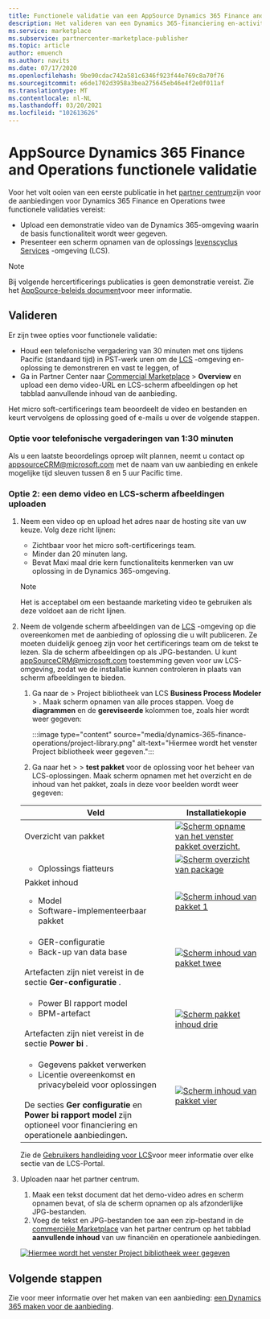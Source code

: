 ```yaml
---
title: Functionele validatie van een AppSource Dynamics 365 Finance and Operations aanbieding in azure Marketplace.
description: Het valideren van een Dynamics 365-financiering en-activiteiten aanbieding in azure Marketplace.
ms.service: marketplace
ms.subservice: partnercenter-marketplace-publisher
ms.topic: article
author: emuench
ms.author: navits
ms.date: 07/17/2020
ms.openlocfilehash: 9be90cdac742a581c6346f923f44e769c8a70f76
ms.sourcegitcommit: e6de1702d3958a3bea275645eb46e4f2e0f011af
ms.translationtype: MT
ms.contentlocale: nl-NL
ms.lasthandoff: 03/20/2021
ms.locfileid: "102613626"
---
```

# <a name="appsource-dynamics-365-finance-and-operations-functional-validation"></a>AppSource Dynamics 365 Finance and Operations functionele validatie

Voor het volt ooien van een eerste publicatie in het [partner centrum](https://partner.microsoft.com/dashboard/home)zijn voor de aanbiedingen voor Dynamics 365 Finance en Operations twee functionele validaties vereist:

- Upload een demonstratie video van de Dynamics 365-omgeving waarin de basis functionaliteit wordt weer gegeven.
- Presenteer een scherm opnamen van de oplossings [levenscyclus Services](https://lcs.dynamics.com/) -omgeving (LCS).

> [!NOTE]
> Bij volgende hercertificerings publicaties is geen demonstratie vereist. Zie het [AppSource-beleids document](/legal/marketplace/certification-policies#1440-dynamics-365-finance-ops)voor meer informatie.

## <a name="how-to-validate"></a>Valideren

Er zijn twee opties voor functionele validatie:

- Houd een telefonische vergadering van 30 minuten met ons tijdens Pacific (standaard tijd) in PST-werk uren om de [LCS](https://lcs.dynamics.com/) -omgeving en-oplossing te demonstreren en vast te leggen, of
- Ga in Partner Center naar [Commercial Marketplace](https://partner.microsoft.com/dashboard/commercial-marketplace/overview)  >  **Overview** en upload een demo video-URL en LCS-scherm afbeeldingen op het tabblad aanvullende inhoud van de aanbieding.

Het micro soft-certificerings team beoordeelt de video en bestanden en keurt vervolgens de oplossing goed of e-mails u over de volgende stappen.

### <a name="option-1-30-minute-conference-call"></a>Optie voor telefonische vergaderingen van 1:30 minuten

Als u een laatste beoordelings oproep wilt plannen, neemt u contact op [appsourceCRM@microsoft.com](mailto:appsourceCRM@microsoft.com) met de naam van uw aanbieding en enkele mogelijke tijd sleuven tussen 8 en 5 uur Pacific time.

### <a name="option-2-upload-a-demo-video-and-lcs-screenshots"></a>Optie 2: een demo video en LCS-scherm afbeeldingen uploaden

1. Neem een video op en upload het adres naar de hosting site van uw keuze. Volg deze richt lijnen:

    - Zichtbaar voor het micro soft-certificerings team.
    - Minder dan 20 minuten lang.
    - Bevat Maxi maal drie kern functionaliteits kenmerken van uw oplossing in de Dynamics 365-omgeving.

    > [!NOTE]
    > Het is acceptabel om een bestaande marketing video te gebruiken als deze voldoet aan de richt lijnen.

2. Neem de volgende scherm afbeeldingen van de [LCS](https://lcs.dynamics.com/) -omgeving op die overeenkomen met de aanbieding of oplossing die u wilt publiceren. Ze moeten duidelijk genoeg zijn voor het certificerings team om de tekst te lezen. Sla de scherm afbeeldingen op als JPG-bestanden. U kunt [appSourceCRM@microsoft.com](mailto:appSourceCRM@microsoft.com) toestemming geven voor uw LCS-omgeving, zodat we de installatie kunnen controleren in plaats van scherm afbeeldingen te bieden.

    1. Ga naar de  >  Project bibliotheek van LCS **Business Process Modeler**  >  . Maak scherm opnamen van alle proces stappen. Voeg de **diagrammen** en de **gereviseerde** kolommen toe, zoals hier wordt weer gegeven:

       :::image type="content" source="media/dynamics-365-finance-operations/project-library.png" alt-text="Hiermee wordt het venster Project bibliotheek weer gegeven.":::

      2. Ga naar het  >    >  **test pakket** voor de oplossing voor het beheer van LCS-oplossingen. Maak scherm opnamen met het overzicht en de inhoud van het pakket, zoals in deze voor beelden wordt weer gegeven:

    | Veld | Installatiekopie |
    | --- | --- |
    | Overzicht van pakket | [![Scherm opname van het venster pakket overzicht.](media/dynamics-365-finance-operations/package-overview-45.png)](media/dynamics-365-finance-operations/package-overview.png#lightbox) |
    | <ul><li>Oplossings fiatteurs</li></ul> | [![Scherm overzicht van package](media/dynamics-365-finance-operations/solution-approvers-45.png)](media/dynamics-365-finance-operations/solution-approvers.png#lightbox) |
    | Pakket inhoud<ul><li>Model</li><li>Software-implementeerbaar pakket</li></ul> | [![Scherm inhoud van pakket 1](media/dynamics-365-finance-operations/package-contents-1-45.png)](media/dynamics-365-finance-operations/package-contents-1.png#lightbox) |
    | <ul><li>GER-configuratie</li><li>Back-up van data base</li></ul><br>Artefacten zijn niet vereist in de sectie **Ger-configuratie** . | [![Scherm inhoud van pakket twee](media/dynamics-365-finance-operations/package-contents-2-45.png)](media/dynamics-365-finance-operations/package-contents-2.png#lightbox) |
    | <ul><li>Power BI rapport model</li><li>BPM-artefact</li></ul><br>Artefacten zijn niet vereist in de sectie **Power bi** . | [![Scherm pakket inhoud drie](media/dynamics-365-finance-operations/package-contents-3-45.png)](media/dynamics-365-finance-operations/package-contents-3.png#lightbox) |
    | <ul><li>Gegevens pakket verwerken</li><li>Licentie overeenkomst en privacybeleid voor oplossingen</li></ul><br>De secties **Ger configuratie** en **Power bi rapport model** zijn optioneel voor financiering en operationele aanbiedingen. | [![Scherm inhoud van pakket vier](media/dynamics-365-finance-operations/package-contents-4-45.png)](media/dynamics-365-finance-operations/package-contents-4.png#lightbox) |

    Zie de [Gebruikers handleiding voor LCS](/dynamics365/fin-ops-core/dev-itpro/lifecycle-services/lcs-user-guide)voor meer informatie over elke sectie van de LCS-Portal.

3. Uploaden naar het partner centrum.

    1. Maak een tekst document dat het demo-video adres en scherm opnamen bevat, of sla de scherm opnamen op als afzonderlijke JPG-bestanden.
    2. Voeg de tekst en JPG-bestanden toe aan een zip-bestand in de [commerciële Marketplace](https://partner.microsoft.com/dashboard/commercial-marketplace/overview) van het partner centrum op het tabblad **aanvullende inhoud** van uw financiën en operationele aanbiedingen.

    [![Hiermee wordt het venster Project bibliotheek weer gegeven](media/dynamics-365-finance-operations/supplemental-content.png)](media/dynamics-365-finance-operations/supplemental-content.png#lightbox)

## <a name="next-steps"></a>Volgende stappen

Zie voor meer informatie over het maken van een aanbieding: [een Dynamics 365 maken voor de aanbieding](./partner-center-portal/create-new-operations-offer.md).